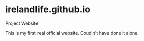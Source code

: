 # irelandlife.github.io
Project Website

This is my first real official website.  Coudln't have done it alone.  
